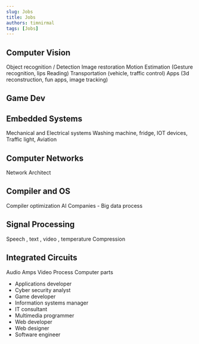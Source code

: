 ```yaml
---
slug: Jobs
title: Jobs
authors: timnirmal
tags: [Jobs]
---
```


## Computer Vision
Object recognition / Detection
Image restoration
Motion Estimation (Gesture recognition, lips Reading)
Transportation (vehicle, traffic control)
Apps (3d reconstruction, fun apps, image tracking)

<!--truncate-->

## Game Dev

## Embedded Systems
Mechanical and Electrical systems
Washing machine, fridge, IOT devices, Traffic light, Aviation

## Computer Networks
Network Architect

## Compiler and OS
Compiler optimization
AI Companies - Big data process

## Signal Processing
Speech , text , video , temperature
Compression

## Integrated Circuits
Audio Amps
Video Process
Computer parts

- Applications developer
- Cyber security analyst
- Game developer
- Information systems manager
- IT consultant
- Multimedia programmer
- Web developer
- Web designer
- Software engineer

